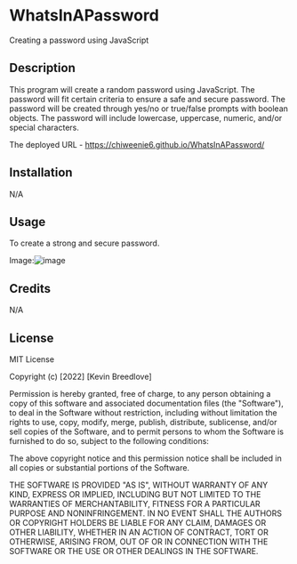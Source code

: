 # WhatsInAPassword
Creating a password using JavaScript


## Description
This program will create a random password using JavaScript. The password will fit certain criteria to ensure a safe and secure password. The password will be created through yes/no or true/false prompts with boolean objects. The password will include lowercase, uppercase, numeric, and/or special characters.

The deployed URL - https://chiweenie6.github.io/WhatsInAPassword/


## Installation

N/A

## Usage
To create a strong and secure password.

Image:![image](https://user-images.githubusercontent.com/113393706/204190896-489b7127-e848-42c1-b635-6c2fbe0b40c7.png)


## Credits

N/A

## License

MIT License

Copyright (c) [2022] [Kevin Breedlove]

Permission is hereby granted, free of charge, to any person obtaining a copy
of this software and associated documentation files (the "Software"), to deal
in the Software without restriction, including without limitation the rights
to use, copy, modify, merge, publish, distribute, sublicense, and/or sell
copies of the Software, and to permit persons to whom the Software is
furnished to do so, subject to the following conditions:

The above copyright notice and this permission notice shall be included in all
copies or substantial portions of the Software.

THE SOFTWARE IS PROVIDED "AS IS", WITHOUT WARRANTY OF ANY KIND, EXPRESS OR
IMPLIED, INCLUDING BUT NOT LIMITED TO THE WARRANTIES OF MERCHANTABILITY,
FITNESS FOR A PARTICULAR PURPOSE AND NONINFRINGEMENT. IN NO EVENT SHALL THE
AUTHORS OR COPYRIGHT HOLDERS BE LIABLE FOR ANY CLAIM, DAMAGES OR OTHER
LIABILITY, WHETHER IN AN ACTION OF CONTRACT, TORT OR OTHERWISE, ARISING FROM,
OUT OF OR IN CONNECTION WITH THE SOFTWARE OR THE USE OR OTHER DEALINGS IN THE
SOFTWARE.

